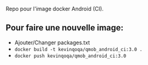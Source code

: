 Repo pour l'image docker Android (CI).

Pour faire une nouvelle image:
-

* Ajouter/Changer packages.txt
* `docker build -t kevinqoqa/qmob_android_ci:3.0 .`
* `docker push kevinqoqa/qmob_android_ci:3.0`
